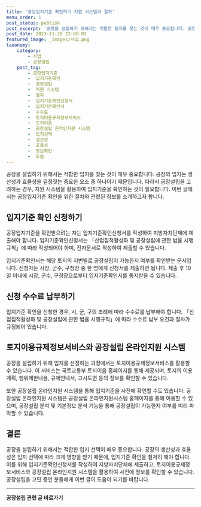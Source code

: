```yaml
---
title: '공장입지기준 확인하기 지원 시스템과 절차'
menu_order: 1
post_status: publish
post_excerpt: '공장을 설립하기 위해서는 적합한 입지를 찾는 것이 매우 중요합니다. 공장의 입지는 생산성과 효율성을 결정짓는 중요한 요소 중 하나이기 때문입니다. 따라서 공장설립을 고려하는 경우, 지원 시스템을 활용하여 입지기준을 확인하는 것이 필요합니다. 이번 글에서는 공장입지기준 확인을 위한 절차와 관련된 정보를 소개하고자 합니다.'
post_date: 2023-11-28 22:00:02
featured_image: _images/사업.png
taxonomy:
    category:
        - 사업
        - 공장설립
    post_tag:
        - 공장입지기준
        -  입지기준확인
        -  공장설립
        -  지원 시스템
        -  절차
        -  입지기준확인신청서
        -  입지기준확인서
        -  수수료
        -  토지이용규제정보서비스
        -  토지이음
        -  공장설립 온라인지원 시스템
        -  입지선택
        -  생산성
        -  효율성
        -  정보확인
        -  도움
---
```



공장을 설립하기 위해서는 적합한 입지를 찾는 것이 매우 중요합니다. 공장의 입지는 생산성과 효율성을 결정짓는 중요한 요소 중 하나이기 때문입니다. 따라서 공장설립을 고려하는 경우, 지원 시스템을 활용하여 입지기준을 확인하는 것이 필요합니다. 이번 글에서는 공장입지기준 확인을 위한 절차와 관련된 정보를 소개하고자 합니다.

## 입지기준 확인 신청하기
공장입지기준을 확인받으려는 자는 입지기준확인신청서를 작성하여 지방자치단체에 제출해야 합니다. 입지기준확인신청서는 「산업집적활성화 및 공장설립에 관한 법률 시행규칙」에 따라 작성되어야 하며, 전자문서로 작성하여 제출할 수 있습니다.

입지기준확인서는 해당 토지의 지번별로 공장설립이 가능한지 여부를 확인받는 문서입니다. 신청자는 시장, 군수, 구청장 중 한 명에게 신청서를 제출하면 됩니다. 제출 후 10일 이내에 시장, 군수, 구청장으로부터 입지기준확인서를 통지받을 수 있습니다.

## 신청 수수료 납부하기
입지기준 확인을 신청한 경우, 시, 군, 구의 조례에 따라 수수료를 납부해야 합니다. 「산업집적활성화 및 공장설립에 관한 법률 시행규칙」에 따라 수수료 납부 요건과 절차가 규정되어 있습니다.

## 토지이용규제정보서비스와 공장설립 온라인지원 시스템
공장을 설립하기 위해 입지를 선정하는 과정에서는 토지이용규제정보서비스를 활용할 수 있습니다. 이 서비스는 국토교통부 토지이음 홈페이지를 통해 제공되며, 토지의 이용계획, 행위제한내용, 규제안내서, 고시도면 등의 정보를 확인할 수 있습니다.

또한 공장설립 온라인지원 시스템을 통해 입지기준을 사전에 확인할 수도 있습니다. 공장설립 온라인지원 시스템은 공장설립 온라인지원시스템 홈페이지를 통해 이용할 수 있으며, 공장설립 분석 및 기본정보 분석 기능을 통해 공장설립이 가능한지 여부를 미리 파악할 수 있습니다.

## 결론
공장을 설립하기 위해서는 적합한 입지 선택이 매우 중요합니다. 공장의 생산성과 효율성은 입지 선택에 따라 크게 영향을 받기 때문에, 입지기준 확인을 철저히 해야 합니다. 이를 위해 입지기준확인신청서를 작성하여 지방자치단체에 제출하고, 토지이용규제정보서비스와 공장설립 온라인지원 시스템을 활용하여 사전에 정보를 확인할 수 있습니다. 공장설립을 고민 중인 분들에게 이번 글이 도움이 되기를 바랍니다.
<!-- wp:separator -->
<hr class="wp-block-separator has-alpha-channel-opacity"/>
<!-- /wp:separator -->

<!-- wp:group {"backgroundColor":"base","layout":{"type":"constrained"}} -->
<div class="wp-block-group has-base-background-color has-background"><!-- wp:paragraph {"align":"center","fontSize":"medium"} -->
<p class="has-text-align-center has-large-font-size"><strong>공장설립 관련 글 바로가기</strong></p>
<!-- /wp:paragraph -->


<!-- wp:latest-posts
{"categories":[{"id":27373,"count":19,"description":"","link":"https://uknowlaw.com/category/%ea%b3%b5%ec%9e%a5%ec%84%a4%eb%a6%bd/","name":"공장설립","slug":"공장설립","taxonomy":"category","parent":0,"meta":[],"_links":{"self":[{"href":"https://uknowlaw.com/wp-json/wp/v2/categories/27373"}],"collection":[{"href":"https://uknowlaw.com/wp-json/wp/v2/categories"}],"about":[{"href":"https://uknowlaw.com/wp-json/wp/v2/taxonomies/category"}],"wp:post_type":[{"href":"https://uknowlaw.com/wp-json/wp/v2/posts?categories=27373"}],"curies":[{"name":"wp","href":"https://api.w.org/{rel}","templated":true}]}}],"postsToShow":100,"excerptLength":28,"postLayout":"grid","columns":2,"featuredImageAlign":"left","featuredImageSizeSlug":"large","fontSize":"small"} /--></div>
<!-- /wp:group -->